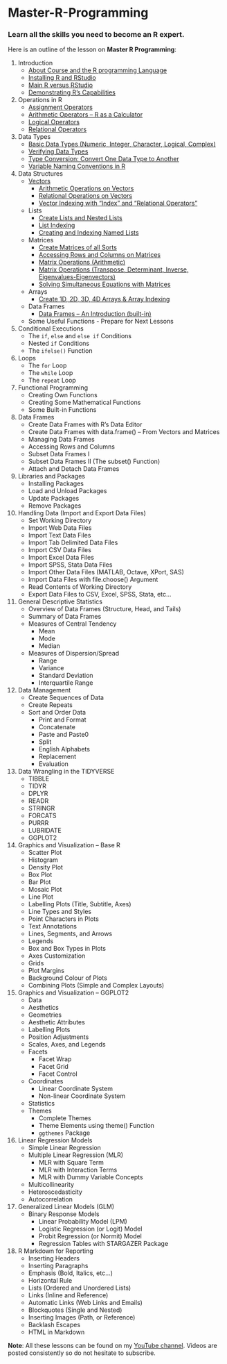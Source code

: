 # Master-R-Programming
### Learn all the skills you need to become an R expert.

Here is an outline of the lesson on **Master R Programming**:
1. Introduction
   - [About Course and the R programming Language](https://youtu.be/Yz6T1uXvnVA?si=7Yf2mtpqSpAHREZn)
   - [Installing R and RStudio](https://youtu.be/1LGxBDsRQK8?si=8H4ur622vgzmHEpv)
   - [Main R versus RStudio](https://youtu.be/Gol3Y49HK44?si=QpNMY2JD8d377hLc)
   - [Demonstrating R’s Capabilities](https://youtu.be/AfzGzcb63MY?si=HfIJ8HFxK7zwL4SS)
2. Operations in R
   - [Assignment Operators](https://youtu.be/W3_8Bjd5dJ0?si=rydht5ziOt3KjanA)
   - [Arithmetic Operators – R as a Calculator](https://youtu.be/SzEmOLrz0Zc?si=WNcyMFmaPY9N_x45)
   - [Logical Operators](https://youtu.be/XbLCfL5Vgek?si=ii5ap9VUv3xZTQ7h)
   - [Relational Operators](https://youtu.be/evXpjx1-X3I?si=1up50l-O0VDDj9Pf)		
3. Data Types
   - [Basic Data Types (Numeric, Integer, Character, Logical, Complex)](https://youtu.be/Etfptg9hhNI?si=bhZFAbM_bdqzJjVf)
   - [Verifying Data Types](https://youtu.be/vAayHuxFXgU?si=vwqAOiRyxY7sp7_k)
   - [Type Conversion: Convert One Data Type to Another](https://youtu.be/M-WiG7lfwuM?si=MVVuzUdNYDp1v2ea)
   - [Variable Naming Conventions in R](https://youtu.be/fTx109jARqo?si=DFO80d3ck3ZV6pPj)
4. Data Structures
   - [Vectors](https://youtu.be/YuMVnWUfipE?si=xfBqrQDj2TP3zdq7)
     - [Arithmetic Operations on Vectors](https://youtu.be/TQFFTUiuehA?si=JZQfYgudVND5FnZP)
     - [Relational Operations on Vectors](https://youtu.be/AEqet3ujopM?si=TiuYWGSr6f4cYxzr)
     - [Vector Indexing with “Index” and “Relational Operators”](https://youtu.be/Sx7QPVj9m90?si=YIpYqP1rMEKLQ1dA)
   - Lists
     - [Create Lists and Nested Lists](https://youtu.be/FtzeloV7qfs?list=PLkOTO74hKaGETSkk82h8EdvEvAhd_9Jep)
     - [List Indexing](https://youtu.be/G6dcUTaPU4o?list=PLkOTO74hKaGETSkk82h8EdvEvAhd_9Jep)
     - [Creating and Indexing Named Lists](https://youtu.be/fJO5mAI7Fyw?list=PLkOTO74hKaGETSkk82h8EdvEvAhd_9Jep)
   - Matrices
     - [Create Matrices of all Sorts](https://youtu.be/n7bNhOR6EQ0?list=PLkOTO74hKaGETSkk82h8EdvEvAhd_9Jep)
     - [Accessing Rows and Columns on Matrices](https://youtu.be/8gdE3XHx56U?list=PLkOTO74hKaGETSkk82h8EdvEvAhd_9Jep)
     - [Matrix Operations (Arithmetic)](https://youtu.be/IXLZmQPHlkI?list=PLkOTO74hKaGETSkk82h8EdvEvAhd_9Jep)
     - [Matrix Operations (Transpose, Determinant, Inverse, Eigenvalues-Eigenvectors)](https://youtu.be/zFSaSb4pKQU?list=PLkOTO74hKaGETSkk82h8EdvEvAhd_9Jep)
     - [Solving Simultaneous Equations with Matrices](https://youtu.be/PA4v827M1qI?list=PLkOTO74hKaGETSkk82h8EdvEvAhd_9Jep)
   - Arrays
     - [Create 1D, 2D, 3D, 4D Arrays & Array Indexing](https://youtu.be/mo5tH7VCRDY?list=PLkOTO74hKaGETSkk82h8EdvEvAhd_9Jep)
   - Data Frames
     - [Data Frames – An Introduction (built-in)](https://youtu.be/pgXTkzqN6Wc?list=PLkOTO74hKaGETSkk82h8EdvEvAhd_9Jep)
   - Some Useful Functions - Prepare for Next Lessons
5. Conditional Executions
   - The `if`, `else` and `else if` Conditions
   - Nested `if` Conditions
   - The `ifelse()` Function	
6. Loops
   - The `for` Loop
   - The `while` Loop
   - The `repeat` Loop		
7. Functional Programming
   - Creating Own Functions
   - Creating Some Mathematical Functions
   - Some Built-in Functions
8. Data Frames
   - Create Data Frames with R’s Data Editor
   - Create Data Frames with data.frame() – From Vectors and Matrices
   - Managing Data Frames
   - Accessing Rows and Columns
   - Subset Data Frames I
   - Subset Data Frames II (The subset() Function)
   - Attach and Detach Data Frames		
9. Libraries and Packages
    - Installing Packages
    - Load and Unload Packages
    - Update Packages
    - Remove Packages		
10. Handling Data (Import and Export Data Files)
    - Set Working Directory
    - Import Web Data Files
    - Import Text Data Files
    - Import Tab Delimited Data Files
    - Import CSV Data Files
    - Import Excel Data Files
    - Import SPSS, Stata Data Files
    - Import Other Data Files (MATLAB, Octave, XPort, SAS)
    - Import Data Files with file.choose() Argument
    - Read Contents of Working Directory
    - Export Data Files to CSV, Excel, SPSS, Stata, etc…		
11. General Descriptive Statistics
    - Overview of Data Frames (Structure, Head, and Tails)
    - Summary of Data Frames
    - Measures of Central Tendency
      - Mean
      - Mode
      - Median
    - Measures of Dispersion/Spread
      - Range
      - Variance
      - Standard Deviation
      - Interquartile Range	
12. Data Management
    - Create Sequences of Data
    - Create Repeats
    - Sort and Order Data		
		- Print and Format		
		- Concatenate		
		- Paste and Paste0		
		- Split		
		- English Alphabets		
		- Replacement		
		- Evaluation		
13. Data Wrangling in the TIDYVERSE
    - TIBBLE
    - TIDYR
    - DPLYR
    - READR
    - STRINGR
    - FORCATS
    - PURRR
    - LUBRIDATE
    - GGPLOT2		
15. Graphics and Visualization – Base R
    - Scatter Plot
    - Histogram
    - Density Plot
    - Box Plot
    - Bar Plot
    - Mosaic Plot
    - Line Plot
    - Labelling Plots (Title, Subtitle, Axes)
    - Line Types and Styles
    - Point Characters in Plots
    - Text Annotations
    - Lines, Segments, and Arrows
    - Legends
    - Box and Box Types in Plots
    - Axes Customization
    - Grids
    - Plot Margins
    - Background Colour of Plots
    - Combining Plots (Simple and Complex Layouts)		
17. Graphics and Visualization – GGPLOT2
    - Data
    - Aesthetics
    - Geometries
    - Aesthetic Attributes
    - Labelling Plots
    - Position Adjustments
    - Scales, Axes, and Legends
    - Facets
      - Facet Wrap
      - Facet Grid
      - Facet Control
    - Coordinates
      - Linear Coordinate System
      - Non-linear Coordinate System
    - Statistics
    - Themes
      - Complete Themes
      - Theme Elements using theme() Function
      - `ggthemes` Package	
19. Linear Regression Models
    - Simple Linear Regression
    - Multiple Linear Regression (MLR)
      - MLR with Square Term
      - MLR with Interaction Terms
      - MLR with Dummy Variable Concepts
    - Multicollinearity
    - Heteroscedasticity
    - Autocorrelation		
21. Generalized Linear Models (GLM)
    - Binary Response Models
      - Linear Probability Model (LPM)
      - Logistic Regression (or Logit) Model
      - Probit Regression (or Normit) Model
      - Regression Tables with STARGAZER Package		
23. R Markdown for Reporting
    - Inserting Headers
    - Inserting Paragraphs
    - Emphasis (Bold, Italics, etc…)
    - Horizontal Rule
    - Lists (Ordered and Unordered Lists)
    - Links (Inline and Reference)
    - Automatic Links (Web Links and Emails)
    - Blockquotes (Single and Nested)
    - Inserting Images (Path, or Reference)
    - Backlash Escapes
    - HTML in Markdown		

**Note**: All these lessons can be found on my [YouTube channel](https://www.youtube.com/@ElijahAppiah). Videos are posted consistently so do not hesitate to subscribe.
